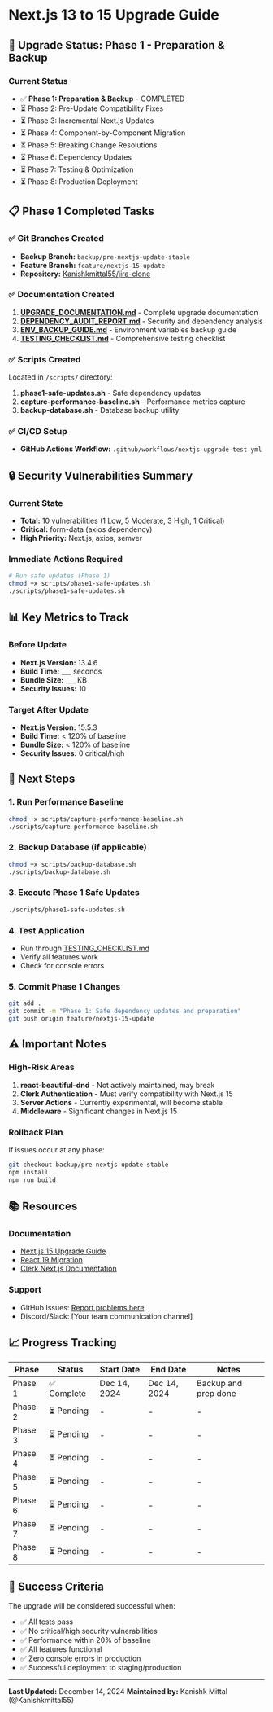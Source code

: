 # Next.js 13 to 15 Upgrade Guide

## 🚀 Upgrade Status: Phase 1 - Preparation & Backup

### Current Status
- ✅ **Phase 1: Preparation & Backup** - COMPLETED
- ⏳ Phase 2: Pre-Update Compatibility Fixes
- ⏳ Phase 3: Incremental Next.js Updates
- ⏳ Phase 4: Component-by-Component Migration
- ⏳ Phase 5: Breaking Change Resolutions
- ⏳ Phase 6: Dependency Updates
- ⏳ Phase 7: Testing & Optimization
- ⏳ Phase 8: Production Deployment

## 📋 Phase 1 Completed Tasks

### ✅ Git Branches Created
- **Backup Branch:** `backup/pre-nextjs-update-stable`
- **Feature Branch:** `feature/nextjs-15-update`
- **Repository:** [Kanishkmittal55/jira-clone](https://github.com/Kanishkmittal55/jira-clone)

### ✅ Documentation Created
1. **[UPGRADE_DOCUMENTATION.md](./UPGRADE_DOCUMENTATION.md)** - Complete upgrade documentation
2. **[DEPENDENCY_AUDIT_REPORT.md](./DEPENDENCY_AUDIT_REPORT.md)** - Security and dependency analysis
3. **[ENV_BACKUP_GUIDE.md](./ENV_BACKUP_GUIDE.md)** - Environment variables backup guide
4. **[TESTING_CHECKLIST.md](./TESTING_CHECKLIST.md)** - Comprehensive testing checklist

### ✅ Scripts Created
Located in `/scripts/` directory:
1. **phase1-safe-updates.sh** - Safe dependency updates
2. **capture-performance-baseline.sh** - Performance metrics capture
3. **backup-database.sh** - Database backup utility

### ✅ CI/CD Setup
- **GitHub Actions Workflow:** `.github/workflows/nextjs-upgrade-test.yml`

## 🔒 Security Vulnerabilities Summary

### Current State
- **Total:** 10 vulnerabilities (1 Low, 5 Moderate, 3 High, 1 Critical)
- **Critical:** form-data (axios dependency)
- **High Priority:** Next.js, axios, semver

### Immediate Actions Required
```bash
# Run safe updates (Phase 1)
chmod +x scripts/phase1-safe-updates.sh
./scripts/phase1-safe-updates.sh
```

## 📊 Key Metrics to Track

### Before Update
- **Next.js Version:** 13.4.6
- **Build Time:** ___ seconds
- **Bundle Size:** ___ KB
- **Security Issues:** 10

### Target After Update
- **Next.js Version:** 15.5.3
- **Build Time:** < 120% of baseline
- **Bundle Size:** < 120% of baseline
- **Security Issues:** 0 critical/high

## 🚦 Next Steps

### 1. Run Performance Baseline
```bash
chmod +x scripts/capture-performance-baseline.sh
./scripts/capture-performance-baseline.sh
```

### 2. Backup Database (if applicable)
```bash
chmod +x scripts/backup-database.sh
./scripts/backup-database.sh
```

### 3. Execute Phase 1 Safe Updates
```bash
./scripts/phase1-safe-updates.sh
```

### 4. Test Application
- Run through [TESTING_CHECKLIST.md](./TESTING_CHECKLIST.md)
- Verify all features work
- Check for console errors

### 5. Commit Phase 1 Changes
```bash
git add .
git commit -m "Phase 1: Safe dependency updates and preparation"
git push origin feature/nextjs-15-update
```

## ⚠️ Important Notes

### High-Risk Areas
1. **react-beautiful-dnd** - Not actively maintained, may break
2. **Clerk Authentication** - Must verify compatibility with Next.js 15
3. **Server Actions** - Currently experimental, will become stable
4. **Middleware** - Significant changes in Next.js 15

### Rollback Plan
If issues occur at any phase:
```bash
git checkout backup/pre-nextjs-update-stable
npm install
npm run build
```

## 📚 Resources

### Documentation
- [Next.js 15 Upgrade Guide](https://nextjs.org/docs/app/building-your-application/upgrading/version-15)
- [React 19 Migration](https://react.dev/blog/2024/04/25/react-19-upgrade-guide)
- [Clerk Next.js Documentation](https://clerk.com/docs/quickstarts/nextjs)

### Support
- GitHub Issues: [Report problems here](https://github.com/Kanishkmittal55/jira-clone/issues)
- Discord/Slack: [Your team communication channel]

## 📈 Progress Tracking

| Phase | Status | Start Date | End Date | Notes |
|-------|--------|------------|----------|-------|
| Phase 1 | ✅ Complete | Dec 14, 2024 | Dec 14, 2024 | Backup and prep done |
| Phase 2 | ⏳ Pending | - | - | - |
| Phase 3 | ⏳ Pending | - | - | - |
| Phase 4 | ⏳ Pending | - | - | - |
| Phase 5 | ⏳ Pending | - | - | - |
| Phase 6 | ⏳ Pending | - | - | - |
| Phase 7 | ⏳ Pending | - | - | - |
| Phase 8 | ⏳ Pending | - | - | - |

## 🎯 Success Criteria

The upgrade will be considered successful when:
- ✅ All tests pass
- ✅ No critical/high security vulnerabilities
- ✅ Performance within 20% of baseline
- ✅ All features functional
- ✅ Zero console errors in production
- ✅ Successful deployment to staging/production

---

**Last Updated:** December 14, 2024
**Maintained by:** Kanishk Mittal (@Kanishkmittal55)
